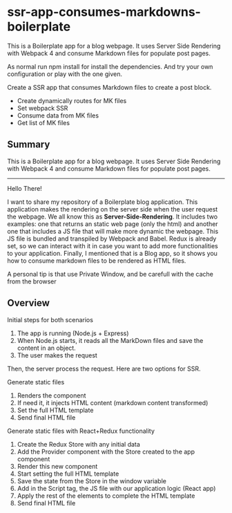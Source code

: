 # ssr-app-consumes-markdowns-boilerplate
This is a Boilerplate app for a blog webpage. It uses Server Side Rendering with Webpack 4 and consume Markdown files for populate post pages.

As normal run npm install for install the dependencies. And try your own configuration or play with the one given.

Create a SSR app that consumes Markdown files to create a post block.

- Create dynamically routes for MK files
- Set webpack SSR
- Consume data from MK files
- Get list of MK files

## Summary

This is a Boilerplate app for a blog webpage. It uses Server Side Rendering with Webpack 4 and consume Markdown files for populate post pages.

---

Hello There! 

I want to share my repository of a Boilerplate blog application. This application makes the rendering on the server side when the user request the webpage. We all know this as **Server-Side-Rendering**. It includes two examples: one that returns an static web page (only the html) and another one that includes a JS file that will make more dynamic the webpage. This JS file is bundled and transpiled by Webpack and Babel. Redux is already set, so we can interact with it in case you want to add more functionalities to your application. Finally, I mentioned that is a Blog app, so it shows you how to consume markdown files to be rendered as HTML files.

A personal tip is that use Private Window, and be carefull with the cache from the browser

## Overview

Initial steps for both scenarios

1. The app is running (Node.js + Express)
2. When Node.js starts, it reads all the MarkDown files and save the content in an object.
3. The user makes the request

Then, the server process the request. Here are two options for SSR.

Generate static files

1. Renders the component
2. If need it, it injects HTML content (markdown content transformed)
3. Set the full HTML template
4. Send final HTML file

Generate static files with React+Redux functionality

1. Create the Redux Store with any initial data
2. Add the Provider component with the Store created to the app component
3. Render this new component
4. Start setting the full HTML template
5. Save the state from the Store in the window variable
6. Add in the Script tag, the JS file with our application logic (React app)
7. Apply the rest of the elements to complete the HTML template
8. Send final HTML file
